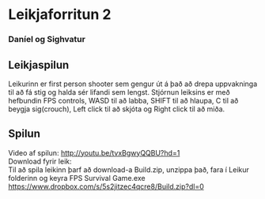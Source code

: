 # Leikjaforritun 2

### Daníel og Sighvatur
## Leikjaspilun
Leikurinn er first person shooter sem gengur út á það að drepa uppvakninga til að fá stig og halda sér lifandi sem lengst.
Stjórnun leiksins er með hefbundin FPS controls, WASD til að labba, SHIFT til að hlaupa, C til að beygja sig(crouch), Left click til að skjóta og Right click til að miða.
## Spilun
Video af spilun: http://youtu.be/tvxBgwyQQBU?hd=1 <br>
Download fyrir leik:<br>
Til að spila leikinn þarf að download-a Build.zip, unzippa það, fara í Leikur folderinn og keyra FPS Survival Game.exe<br>
https://www.dropbox.com/s/5s2jitzec4qcre8/Build.zip?dl=0
